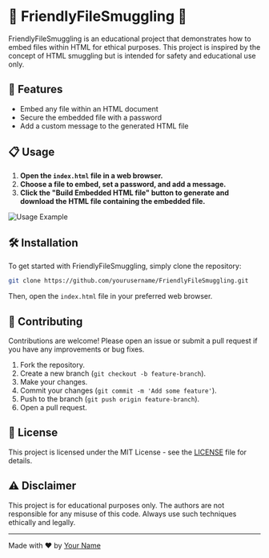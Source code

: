 # 🌟 FriendlyFileSmuggling 🌟

FriendlyFileSmuggling is an educational project that demonstrates how to embed files within HTML for ethical purposes. This project is inspired by the concept of HTML smuggling but is intended for safety and educational use only.

## 🚀 Features

- Embed any file within an HTML document
- Secure the embedded file with a password
- Add a custom message to the generated HTML file

## 📋 Usage

1. **Open the `index.html` file in a web browser.**
2. **Choose a file to embed, set a password, and add a message.**
3. **Click the "Build Embedded HTML file" button to generate and download the HTML file containing the embedded file.**

![Usage Example](https://via.placeholder.com/600x400.png?text=Usage+Example)

## 🛠️ Installation

To get started with FriendlyFileSmuggling, simply clone the repository:

```bash
git clone https://github.com/yourusername/FriendlyFileSmuggling.git
```

Then, open the `index.html` file in your preferred web browser.

## 🤝 Contributing

Contributions are welcome! Please open an issue or submit a pull request if you have any improvements or bug fixes.

1. Fork the repository.
2. Create a new branch (`git checkout -b feature-branch`).
3. Make your changes.
4. Commit your changes (`git commit -m 'Add some feature'`).
5. Push to the branch (`git push origin feature-branch`).
6. Open a pull request.

## 📄 License

This project is licensed under the MIT License - see the [LICENSE](LICENSE) file for details.

## ⚠️ Disclaimer

This project is for educational purposes only. The authors are not responsible for any misuse of this code. Always use such techniques ethically and legally.

---

Made with ❤️ by [Your Name](https://github.com/coderprasnt)
